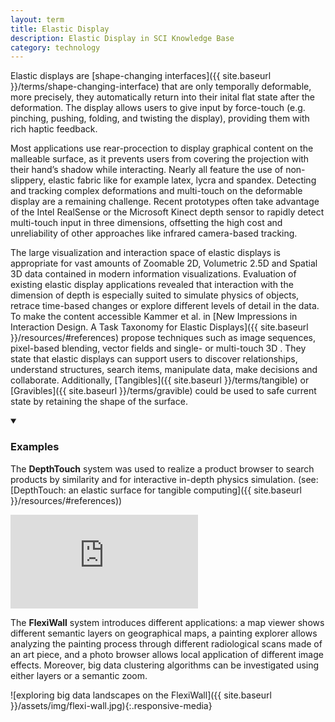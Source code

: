```yaml
---
layout: term
title: Elastic Display
description: Elastic Display in SCI Knowledge Base
category: technology
---
```

Elastic displays are [shape-changing interfaces]({{ site.baseurl }}/terms/shape-changing-interface) that are only temporally deformable, more precisely, they automatically return into their inital flat state after the deformation. The display allows users to give input by force-touch (e.g. pinching, pushing, folding, and twisting the display), providing them with rich haptic feedback.

Most applications use rear-procection to display graphical content on the malleable surface, as it prevents users from covering the projection with their hand’s shadow while interacting. Nearly all feature the use of non-slippery, elastic fabric like for example latex, lycra and spandex. Detecting and tracking complex deformations and multi-touch on the deformable display are a remaining challenge. Recent prototypes often take advantage of the Intel RealSense or the Microsoft Kinect depth sensor to rapidly detect multi-touch input in three dimensions, offsetting the high cost and unreliability of other approaches like infrared camera-based tracking.

The large visualization and interaction space of elastic displays is appropriate for vast amounts of Zoomable 2D, Volumetric 2.5D and Spatial 3D data contained in modern information visualizations. Evaluation of existing elastic display applications revealed that interaction with the dimension of depth is especially suited to simulate physics of objects, retrace time-based changes or explore different levels of detail in the data. To make the content accessible Kammer et al. in [New Impressions in Interaction Design. A Task Taxonomy for Elastic Displays]({{ site.baseurl }}/resources/#references) propose techniques such as image sequences, pixel-based blending, vector fields and single- or multi-touch 3D . They state that elastic displays can support users to discover relationships, understand structures, search items, manipulate data, make decisions and collaborate. Additionally, [Tangibles]({{ site.baseurl }}/terms/tangible) or [Gravibles]({{ site.baseurl }}/terms/gravible) could be used to safe current state by retaining the shape of the surface.

<details markdown="1" open>
<summary><h3>Examples</h3></summary> 

The **DepthTouch** system was used to realize a product browser to search products by similarity and for interactive in-depth physics simulation. (see: [DepthTouch: an elastic surface for tangible computing]({{ site.baseurl }}/resources/#references))
<div class="media-wrapper"><iframe src="https://player.vimeo.com/video/37264194" frameborder="0" allow="autoplay; fullscreen" allowfullscreen></iframe></div><script src="https://player.vimeo.com/api/player.js"></script>

The **FlexiWall** system introduces different applications: a map viewer shows different semantic layers on geographical maps, a painting explorer allows analyzing the painting process through different radiological scans made of an art piece, and a photo browser allows local application of different image effects. Moreover, big data clustering algorithms can be investigated using either layers or a semantic zoom. 

![exploring big data landscapes on the FlexiWall]({{ site.baseurl }}/assets/img/flexi-wall.jpg){:.responsive-media}

</details>


